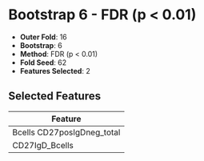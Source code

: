 # Bootstrap 6 - FDR (p < 0.01)

- **Outer Fold**: 16
- **Bootstrap**: 6
- **Method**: FDR (p < 0.01)
- **Fold Seed**: 62
- **Features Selected**: 2

## Selected Features

| Feature |
|---------|
| Bcells CD27posIgDneg_total |
| CD27IgD_Bcells |
